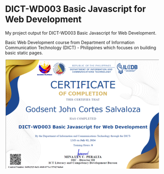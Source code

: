 # DICT-WD003 Basic Javascript for Web Development

My project output for DICT-WD003 Basic Javascript for Web Development.

Basic Web Development course from Department of Information Communication Technology (DICT) - Philippines which focuses on building basic static pages.

![App Screenshot](https://raw.githubusercontent.com/godsentsalvaloza/DICT-WD003-Basic-Javascript-for-Web-Development/main/Certificate.png)

